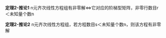 **定理2-推论1**
n元齐次线性方程组有非零解$\Leftrightarrow$它对应的阶梯型矩阵，非零行数目r＜未知量个数n

**定理2-推论2**
n元齐次线性方程组，若方程数目s＜未知量个数n，则该方程有非零解